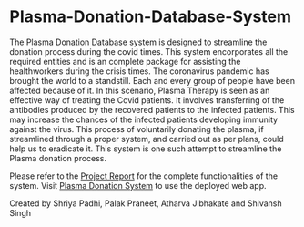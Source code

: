 # Plasma-Donation-Database-System
The Plasma Donation Database system is designed to streamline the donation process during the covid times. This system encorporates all the required entities and is an complete package for assisting the healthworkers during the crisis times.
The coronavirus pandemic has brought the world to a standstill. Each and every group of people have been affected because of it. In this scenario, Plasma Therapy is seen as an effective way of treating the Covid patients. It involves transferring of the antibodies produced by the recovered patients to the infected patients. This may increase the chances of the infected patients developing immunity against the virus. This process of voluntarily donating the plasma, if streamlined through a proper system, and carried out as per plans, could help us to eradicate it. This system is one such attempt to streamline the Plasma donation process.

Please refer to the [Project Report](https://github.com/atharvagj-ai/Plasma-Donation-Database-System/blob/main/documentation/Project%20Report.pdf) for the complete functionalities of the system.
Visit [Plasma Donation System](http://plasma-donation-system.herokuapp.com/) to use the deployed web app.

Created by Shriya Padhi, Palak Praneet, Atharva Jibhakate and Shivansh Singh
